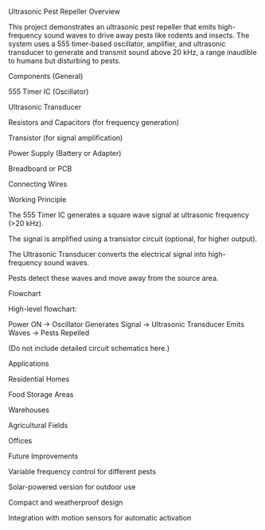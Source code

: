 Ultrasonic Pest Repeller Overview

This project demonstrates an ultrasonic pest repeller that emits high-frequency sound waves to drive away pests like rodents and insects. The system uses a 555 timer-based oscillator, amplifier, and ultrasonic transducer to generate and transmit sound above 20 kHz, a range inaudible to humans but disturbing to pests.

Components (General)

555 Timer IC (Oscillator)

Ultrasonic Transducer

Resistors and Capacitors (for frequency generation)

Transistor (for signal amplification)

Power Supply (Battery or Adapter)

Breadboard or PCB

Connecting Wires

Working Principle

The 555 Timer IC generates a square wave signal at ultrasonic frequency (>20 kHz).

The signal is amplified using a transistor circuit (optional, for higher output).

The Ultrasonic Transducer converts the electrical signal into high-frequency sound waves.

Pests detect these waves and move away from the source area.

Flowchart

High-level flowchart:

Power ON → Oscillator Generates Signal → Ultrasonic Transducer Emits Waves → Pests Repelled


(Do not include detailed circuit schematics here.)

Applications

Residential Homes

Food Storage Areas

Warehouses

Agricultural Fields

Offices

Future Improvements

Variable frequency control for different pests

Solar-powered version for outdoor use

Compact and weatherproof design

Integration with motion sensors for automatic activation
